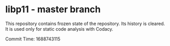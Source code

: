 # libp11 - master branch

This repository contains frozen state of the repository.
Its history is cleared. It is used only for static code
analysis with Codacy.

Commit Time: 1688743115